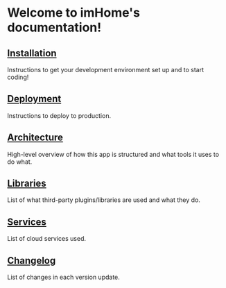 Welcome to imHome's documentation!
==============================================

[Installation](installation.md)
-------------------------------
Instructions to get your development environment set up and to start coding!

[Deployment](deployment.md)
---------------------------
Instructions to deploy to production.

[Architecture](architecture.md)
----------------------------
High-level overview of how this app is structured and what tools it uses to do what.

[Libraries](libraries.md)
----------------------------
List of what third-party plugins/libraries are used and what they do.

[Services](services.md)
----------------------------
List of cloud services used.

[Changelog](changelog.md)
----------------------------
List of changes in each version update.
